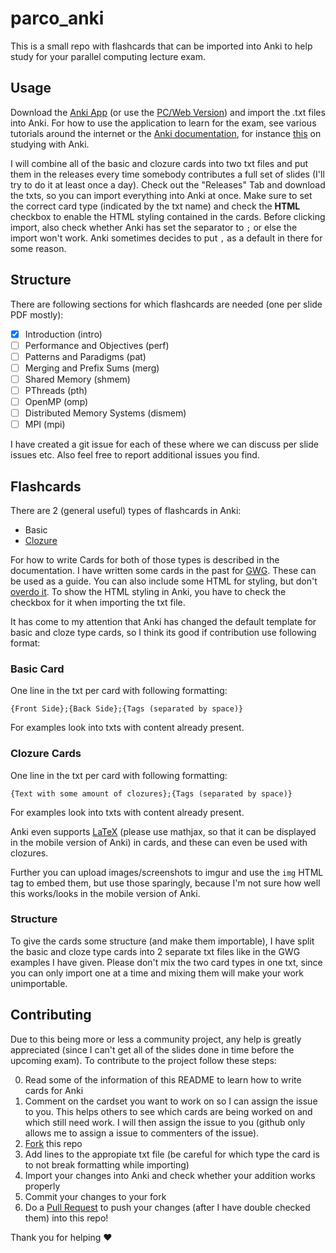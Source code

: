 # parco_anki

This is a small repo with flashcards that can be imported into Anki to help study for your parallel computing lecture exam.

## Usage

Download the [Anki App](https://play.google.com/store/apps/details?id=com.ichi2.anki&hl=en) (or use the [PC/Web Version](https://apps.ankiweb.net/)) and import the .txt files into Anki. For how to use the application to learn for the exam, see various tutorials around the internet or the [Anki documentation](https://docs.ankiweb.net/), for instance [this](https://docs.ankiweb.net/#/studying) on studying with Anki.

I will combine all of the basic and clozure cards into two txt files and put them in the releases every time somebody contributes a full set of slides (I'll try to do it at least once a day). Check out the "Releases" Tab and download the txts, so you can import everything into Anki at once. Make sure to set the correct card type (indicated by the txt name) and check the **HTML** checkbox to enable the HTML styling contained in the cards. Before clicking import, also check whether Anki has set the separator to `;` or else the import won't work. Anki sometimes decides to put `,` as a default in there for some reason.

## Structure

There are following sections for which flashcards are needed (one per slide PDF mostly):

- [x] Introduction (intro)
- [ ] Performance and Objectives (perf)
- [ ] Patterns and Paradigms (pat)
- [ ] Merging and Prefix Sums (merg)
- [ ] Shared Memory (shmem)
- [ ] PThreads (pth)
- [ ] OpenMP (omp)
- [ ] Distributed Memory Systems (dismem)
- [ ] MPI (mpi)

I have created a git issue for each of these where we can discuss per slide issues etc. Also feel free to report additional issues you find.

## Flashcards

There are 2 (general useful) types of flashcards in Anki:

- Basic
- [Clozure](https://docs.ankiweb.net/#/editing?id=cloze-deletion)

For how to write Cards for both of those types is described in the documentation. I have written some cards in the past for [GWG](https://gist.github.com/hurbeana/dd9e8a335c6c5bdbeed267d9e70ec7e2). These can be used as a guide. You can also include some HTML for styling, but don't [overdo it](https://en.wikipedia.org/wiki/KISS_principle). To show the HTML styling in Anki, you have to check the checkbox for it when importing the txt file.

It has come to my attention that Anki has changed the default template for basic and cloze type cards, so I think its good if contribution use following format:

### Basic Card

One line in the txt per card with following formatting:

```
{Front Side};{Back Side};{Tags (separated by space)}
```

For examples look into txts with content already present.

### Clozure Cards

One line in the txt per card with following formatting:

```
{Text with some amount of clozures};{Tags (separated by space)}
```

For examples look into txts with content already present.

Anki even supports [LaTeX](https://docs.ankiweb.net/#/math?id=mathjax) (please use mathjax, so that it can be displayed in the mobile version of Anki) in cards, and these can even be used with clozures.

Further you can upload images/screenshots to imgur and use the `img` HTML tag to embed them, but use those sparingly, because I'm not sure how well this works/looks in the mobile version of Anki.

### Structure

To give the cards some structure (and make them importable), I have split the basic and cloze type cards into 2 separate txt files like in the GWG examples I have given. Please don't mix the two card types in one txt, since you can only import one at a time and mixing them will make your work unimportable.

## Contributing

Due to this being more or less a community project, any help is greatly appreciated (since I can't get all of the slides done in time before the upcoming exam). To contribute to the project follow these steps:

0. Read some of the information of this README to learn how to write cards for Anki
1. Comment on the cardset you want to work on so I can assign the issue to you. This helps others to see which cards are being worked on and which still need work. I will then assign the issue to you (github only allows me to assign a issue to commenters of the issue).
2. [Fork](https://help.github.com/en/github/getting-started-with-github/fork-a-repo) this repo
3. Add lines to the appropiate txt file (be careful for which type the card is to not break formatting while importing)
4. Import your changes into Anki and check whether your addition works properly
5. Commit your changes to your fork
6. Do a [Pull Request](https://help.github.com/en/github/collaborating-with-issues-and-pull-requests/creating-a-pull-request-from-a-fork) to push your changes (after I have double checked them) into this repo!

Thank you for helping :heart:
